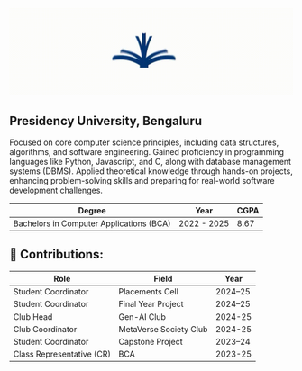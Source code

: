 ![Presidency University](https://raw.githubusercontent.com/Mkjerry-jr/Mkjerry-jr/main/pu.gif)
## Presidency University, Bengaluru

Focused on core computer science principles, including data structures, algorithms, and software engineering. Gained proficiency in programming languages like Python, Javascript, and C, along with database management systems (DBMS). Applied theoretical knowledge through hands-on projects, enhancing problem-solving skills and preparing for real-world software development challenges.

| Degree | Year        | CGPA |
|--------|-------------|------|
| Bachelors in Computer Applications (BCA) | 2022 - 2025 | 8.67 |


## 🎯 Contributions:

| Role                | Field                       | Year      |
|---------------------|-----------------------------|-----------|
| Student Coordinator | Placements Cell             | 2024–25   |
| Student Coordinator | Final Year Project          | 2024–25   |
| Club Head           | Gen-AI Club                 | 2024-25   |
| Club Coordinator    | MetaVerse Society Club      | 2024-25   |
| Student Coordinator | Capstone Project            | 2023–24   |
| Class Representative (CR) | BCA                    | 2023-25 |


